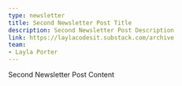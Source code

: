 ```yaml
---
type: newsletter
title: Second Newsletter Post Title
description: Second Newsletter Post Description
link: https://laylacodesit.substack.com/archive
team: 
- Layla Porter
---
```

Second Newsletter Post Content